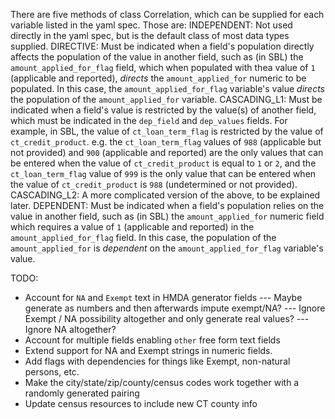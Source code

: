 There are five methods of class Correlation, which can be supplied for each variable listed in the yaml spec. Those are: 
    INDEPENDENT: Not used directly in the yaml spec, but is the default class of most data types supplied. 
    DIRECTIVE: Must be indicated when a field's population directly affects the population of the value in another field, such as (in SBL) the `amount_applied_for_flag` field, which when populated with thea value of `1` (applicable and reported), _directs_ the `amount_applied_for` numeric to be populated. In this case, the `amount_applied_for_flag` variable's value _directs_ the population of the `amount_applied_for` variable.
    CASCADING_L1: Must be indicated when a field's value is restricted by the value(s) of another field, which must be indicated in the `dep_field` and `dep_values` fields. For example, in SBL, the value of `ct_loan_term_flag` is restricted by the value of `ct_credit_product`. e.g. the `ct_loan_term_flag` values of `988` (applicable but not provided) and `900` (applicable and reported) are the only values that can be entered when the value of `ct_credit_product` is equal to `1` or `2`, and the `ct_loan_term_flag` value of `999` is the only value that can be entered when the value of `ct_credit_product` is `988` (undetermined or not provided).
    CASCADING_L2: A more complicated version of the above, to be explained later. 
    DEPENDENT: Must be indicated when a field's population relies on the value in another field, such as (in SBL) the `amount_applied_for` numeric field which requires a value of `1` (applicable and reported) in the `amount_applied_for_flag` field. In this case, the population of the `amount_applied_for` is _dependent_ on the `amount_applied_for_flag` variable's value. 


TODO: 

- Account for `NA` and `Exempt` text in HMDA generator fields
--- Maybe generate as numbers and then afterwards impute exempt/NA? 
--- Ignore Exempt / NA possibility altogether and only generate real values?
--- Ignore NA altogether?
- Account for multiple fields enabling `other` free form text fields 
- Extend support for NA and Exempt strings in numeric fields.
- Add flags with dependencies for things like Exempt, non-natural persons, etc. 
- Make the city/state/zip/county/census codes work together with a randomly generated pairing
- Update census resources to include new CT county info